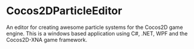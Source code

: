 # Cocos2DParticleEditor
An editor for creating awesome particle systems for the Cocos2D game engine.
This is a windows based application using C#, .NET, WPF and the Cocos2D-XNA game framework.
